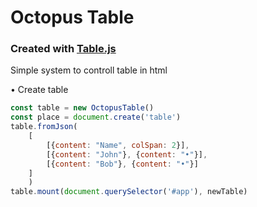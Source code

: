 # Octopus Table

### Created with [Table.js](https://github.com/JDMCreator/Table.js)

Simple system to controll table in html

• Create table
```js
const table = new OctopusTable()
const place = document.create('table')
table.fromJson(
	[
		[{content: "Name", colSpan: 2}],
		[{content: "John"}, {content: "•"}],
		[{content: "Bob"}, {content: "•"}]
	]
	)
table.mount(document.querySelector('#app'), newTable)
```
